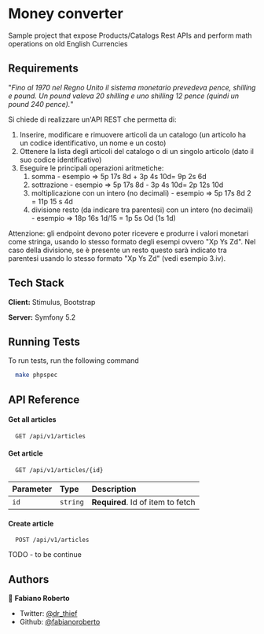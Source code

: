 
# Money converter

Sample project that expose Products/Catalogs Rest APIs and perform math operations on old English Currencies


## Requirements

"_Fino al 1970 nel Regno Unito il sistema monetario prevedeva pence, shilling e pound. Un pound valeva 20 shilling e uno shilling 12 pence (quindi un pound 240 pence)._"

Si chiede di realizzare un'API REST che permetta di:

1. Inserire, modificare e rimuovere articoli da un catalogo (un articolo ha un codice identificativo, un nome e un costo)
2. Ottenere la lista degli articoli del catalogo o di un singolo articolo (dato il suo codice identificativo)
3. Eseguire le principali operazioni aritmetiche:
   1. somma - esempio => 5p 17s 8d + 3p 4s 10d= 9p 2s 6d
   2. sottrazione - esempio => 5p 17s 8d - 3p 4s 10d= 2p 12s 10d
   3. moltiplicazione con un intero (no decimali) - esempio => 5p 17s 8d 2 = 11p 15 s 4d
   4. divisione resto (da indicare tra parentesi) con un intero (no decimali) - esempio => 18p 16s 1d/15 = 1p 5s Od (1s 1d)

Attenzione: gli endpoint devono poter ricevere e produrre i valori monetari come stringa, usando lo stesso formato degli esempi ovvero "Xp Ys Zd". Nel caso della divisione, se è presente un resto questo sarà indicato tra parentesi usando lo stesso formato "Xp Ys Zd" (vedi esempio 3.iv).


## Tech Stack

**Client:** Stimulus, Bootstrap

**Server:** Symfony 5.2


## Running Tests

To run tests, run the following command

```bash
  make phpspec
```


## API Reference

#### Get all articles

```http
  GET /api/v1/articles
```

#### Get article

```http
  GET /api/v1/articles/{id}
```

| Parameter | Type     | Description                       |
| :-------- | :------- | :-------------------------------- |
| `id`      | `string` | **Required**. Id of item to fetch |

#### Create article

```http
  POST /api/v1/articles
```

TODO - to be continue


## Authors

👤 **Fabiano Roberto**

* Twitter: [@dr_thief](https://twitter.com/dr_thief)
* Github: [@fabianoroberto](https://github.com/fabianoroberto)

  